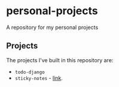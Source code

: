 # personal-projects

A repository for my personal projects

## Projects

The projects I've built in this repository are:

- `todo-django`
- `sticky-notes` - [link](https://waffledood.github.io/personal-projects/sticky-notes).
